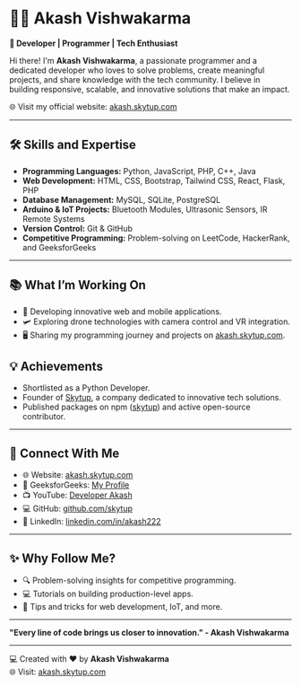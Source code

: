 # 👨‍💻 Akash Vishwakarma 

**🚀 Developer | Programmer | Tech Enthusiast**

Hi there! I'm **Akash Vishwakarma**, a passionate programmer and a dedicated developer who loves to solve problems, create meaningful projects, and share knowledge with the tech community. I believe in building responsive, scalable, and innovative solutions that make an impact.

🌐 Visit my official website: [akash.skytup.com](https://akash.skytup.com)  

---

## 🛠️ **Skills and Expertise**
- **Programming Languages:** Python, JavaScript, PHP, C++, Java  
- **Web Development:** HTML, CSS, Bootstrap, Tailwind CSS, React, Flask, PHP  
- **Database Management:** MySQL, SQLite, PostgreSQL  
- **Arduino & IoT Projects:** Bluetooth Modules, Ultrasonic Sensors, IR Remote Systems  
- **Version Control:** Git & GitHub  
- **Competitive Programming:** Problem-solving on LeetCode, HackerRank, and GeeksforGeeks  

---

## 📚 **What I’m Working On**
- 🚀 Developing innovative web and mobile applications.  
- 🛩️ Exploring drone technologies with camera control and VR integration.  
- 🖥️ Sharing my programming journey and projects on [akash.skytup.com](https://akash.skytup.com).  

## 💡 **Achievements**
- Shortlisted as a Python Developer.  
- Founder of [Skytup](https://akash.skytup.com), a company dedicated to innovative tech solutions.  
- Published packages on npm ([skytup](https://www.npmjs.com/package/skytup)) and active open-source contributor.  

---

## 💬 **Connect With Me**
- 🌐 Website: [akash.skytup.com](https://akash.skytup.com)  
- 📘 GeeksforGeeks: [My Profile](https://www.geeksforgeeks.org/user/akash12code/)  
- 📺 YouTube: [Developer Akash](https://www.youtube.com/@dev_sky)  
- 💻 GitHub: [github.com/skytup](#)  
- 📝 LinkedIn: [linkedin.com/in/akash222](#)  

---

## ✨ **Why Follow Me?**
- 🔍 Problem-solving insights for competitive programming.  
- 💻 Tutorials on building production-level apps.  
- 🌱 Tips and tricks for web development, IoT, and more.  

---

**"Every line of code brings us closer to innovation." - Akash Vishwakarma**  

---
💻 Created with ❤️ by **Akash Vishwakarma**  
🌐 Visit: [akash.skytup.com](https://akash.skytup.com)
